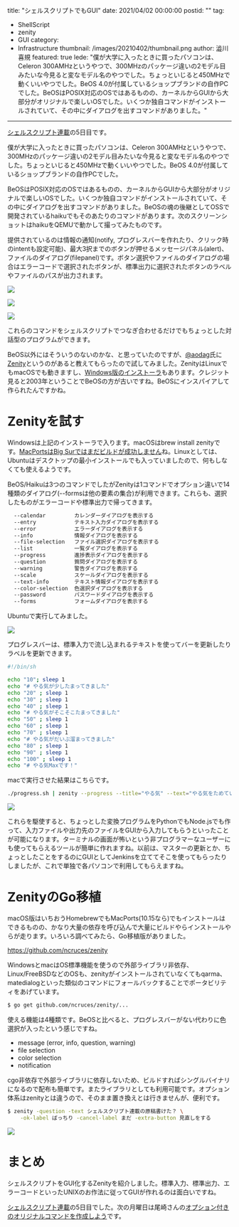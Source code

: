 title: "シェルスクリプトでもGUI"
date: 2021/04/02 00:00:00
postid: ""
tag:
  - ShellScript
  - zenity
  - GUI
category:
  - Infrastructure
thumbnail: /images/20210402/thumbnail.png
author: 澁川喜規
featured: true
lede: "僕が大学に入ったときに買ったパソコンは、Celeron 300AMHzというやつで、300MHzのパッケージ違いの2モデル目みたいな今見ると変なモデル名のやつでした。ちょっといじると450MHzで動くいいやつでした。BeOS 4.0が付属しているショップブランドの自作PCでした。BeOSはPOSIX対応のOSではあるものの、カーネルからGUIから大部分がオリジナルで楽しいOSでした。いくつか独自コマンドがインストールされていて、その中にダイアログを出すコマンドがありました。"
---
[シェルスクリプト連載](/articles/20210321/)の5日目です。

僕が大学に入ったときに買ったパソコンは、Celeron 300AMHzというやつで、300MHzのパッケージ違いの2モデル目みたいな今見ると変なモデル名のやつでした。ちょっといじると450MHzで動くいいやつでした。BeOS 4.0が付属しているショップブランドの自作PCでした。

BeOSはPOSIX対応のOSではあるものの、カーネルからGUIから大部分がオリジナルで楽しいOSでした。いくつか独自コマンドがインストールされていて、その中にダイアログを出すコマンドがありました。BeOSの魂の後継としてOSSで開発されているhaikuでもそのあたりのコマンドがあります。次のスクリーンショットはhaikuをQEMUで動かして撮ってみたものです。

提供されているのは情報の通知(notify, プログレスバーを作れたり、クリック時のintentも設定可能)、最大3択までのボタンが押せるメッセージパネル(alert)、ファイルのダイアログ(filepanel)です。ボタン選択やファイルのダイアログの場合はエラーコードで選択されたボタンが、標準出力に選択されたボタンのラベルやファイルのパスが出力されます。


![](/images/20210402/スクリーンショット_2021-03-26_10.44.41.png)

![](/images/20210402/スクリーンショット_2021-03-26_10.52.38.png)

![](/images/20210402/スクリーンショット_2021-03-26_10.56.18.png)

これらのコマンドをシェルスクリプトでつなぎ合わせるだけでもちょっとした対話型のプログラムができます。

BeOS以外にはそういうのないのかな、と思っていたのですが、[@aodag](https://twitter.com/aodag)氏に[Zenity](https://help.gnome.org/users/zenity/)というのがあると教えてもらったので試してみました。ZenityはLinuxでもmacOSでも動きますし、[Windows版のインストーラ](https://github.com/kvaps/zenity-windows)もあります。クレジット見ると2003年ということでBeOSの方が古いですね。BeOSにインスパイアして作られたんですかね。

# Zenityを試す

Windowsは上記のインストーラで入ります。macOSはbrew install zenityです。[MacPortsはBig Surではまだビルドが成功しません](https://ports.macports.org/port/zenity/summary)ね。Linuxとしては、Ubuntuはデスクトップの最小インストールでも入っていましたので、何もしなくても使えるようです。

BeOS/Haikuは3つのコマンドでしたがZenityは1コマンドでオプション違いで14種類のダイアログ(--formsは他の要素の集合)が利用できます。これらも、選択したものがエラーコードや標準出力で帰ってきます。

```sh
  --calendar         カレンダーダイアログを表示する
  --entry            テキスト入力ダイアログを表示する
  --error            エラーダイアログを表示する
  --info             情報ダイアログを表示する
  --file-selection   ファイル選択ダイアログを表示する
  --list             一覧ダイアログを表示する
  --progress         進捗表示ダイアログを表示する
  --question         質問ダイアログを表示する
  --warning          警告ダイアログを表示する
  --scale            スケールダイアログを表示する
  --text-info        テキスト情報ダイアログを表示する
  --color-selection  色選択ダイアログを表示する
  --password         パスワードダイアログを表示する
  --forms            フォームダイアログを表示する
```

Ubuntuで実行してみました。

![](/images/20210402/スクリーンショット_2021-03-27_10.15.17.png)


プログレスバーは、標準入力で流し込まれるテキストを使ってバーを更新したりラベルを更新できます。

```sh progress.sh
#!/bin/sh

echo "10"; sleep 1
echo "# やる気が少したまってきました"
echo "20" ; sleep 1
echo "30" ; sleep 1
echo "40" ; sleep 1
echo "# やる気がそこそこたまってきました"
echo "50" ; sleep 1
echo "60" ; sleep 1
echo "70" ; sleep 1
echo "# やる気がだいぶ溜まってきました"
echo "80" ; sleep 1
echo "90" ; sleep 1
echo "100" ; sleep 1
echo "# やる気Maxです！"
```

macで実行させた結果はこちらです。

```sh
./progress.sh | zenity --progress --title="やる気" --text="やる気をためています..." --percentage=0
```

![](/images/20210402/スクリーンショット_2021-03-27_8.24.21.png)


これらを駆使すると、ちょっとした変換プログラムをPythonでもNode.jsでも作って、入力ファイルや出力先のファイルをGUIから入力してもらうといったことが可能になります。ターミナルの画面が怖いという非プログラマーなユーザーにも使ってもらえるツールが簡単に作れますね。以前は、マスターの更新とか、ちょっとしたことをするのにGUIとしてJenkinsを立ててそこを使ってもらったりしましたが、これで単独で各パソコンで利用してもらえますね。

# ZenityのGo移植

macOS版はいちおうHomebrewでもMacPorts(10.15なら)でもインストールはできるものの、かなり大量の依存を呼び込んで大量にビルドやらインストールやらが走ります。いろいろ調べてみたら、Go移植版がありました。

https://github.com/ncruces/zenity

WindowsとmacはOS標準機能を使うので外部ライブラリ非依存、Linux/FreeBSDなどのOSも、zenityがインストールされていなくてもqarma、matedialogといった類似のコマンドにフォールバックすることでポータビリティをあげています。

```sh
$ go get github.com/ncruces/zenity/...
```

使える機能は4種類です。BeOSと比べると、プログレスバーがない代わりに色選択が入ったという感じですね。

- message (error, info, question, warning)
- file selection
- color selection
- notification

cgo非依存で外部ライブラリに依存しないため、ビルドすればシングルバイナリになるので配布も簡単です。またライブラリとしても利用可能です。オプション体系はzenityとは違うので、そのまま置き換えとは行きませんが、便利です。

```sh
$ zenity -question -text シェルスクリプト連載の原稿書けた？ \
    -ok-label ばっちり -cancel-label まだ -extra-button 見直しをする
```

![](/images/20210402/スクリーンショット_2021-03-27_20.43.08.png)


# まとめ

シェルスクリプトをGUI化するZenityを紹介しました。標準入力、標準出力、エラーコードといったUNIXのお作法に従ってGUIが作れるのは面白いですね。

[シェルスクリプト連載](/articles/20210321/)の5日目でした。次の月曜日は尾崎さんの[オプション付きのオリジナルコマンドを作成しよう](/articles/20210405/)です。

